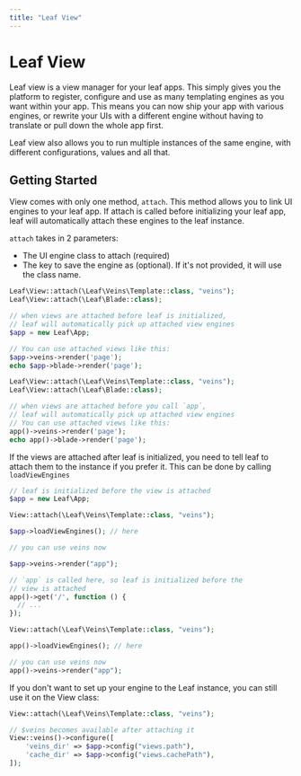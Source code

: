 ```yaml
---
title: "Leaf View"
---
```


<!-- markdownlint-disable no-inline-html -->
# Leaf View

<!-- ::: info Video Docs
Learn how to use views in leaf PHP.

<VideoLesson href="#" title="Views in leaf PHP">Watch the views guide on youtube</VideoLesson>
::: -->

Leaf view is a view manager for your leaf apps. This simply gives you the platform to register, configure and use as many templating engines as you want within your app. This means you can now ship your app with various engines, or rewrite your UIs with a different engine without having to translate or pull down the whole app first.

Leaf view also allows you to run multiple instances of the same engine, with different configurations, values and all that.

## Getting Started

View comes with only one method, `attach`. This method allows you to link UI engines to your leaf app. If attach is called before initializing your leaf app, leaf will automatically attach these engines to the leaf instance.

`attach` takes in 2 parameters:

- The UI engine class to attach (required)
- The key to save the engine as (optional). If it's not provided, it will use the class name.

<div class="class-mode">

```php
Leaf\View::attach(\Leaf\Veins\Template::class, "veins");
Leaf\View::attach(\Leaf\Blade::class);

// when views are attached before leaf is initialized,
// leaf will automatically pick up attached view engines
$app = new Leaf\App;

// You can use attached views like this:
$app->veins->render('page');
echo $app->blade->render('page');
```

</div>
<div class="functional-mode">

```php
Leaf\View::attach(\Leaf\Veins\Template::class, "veins");
Leaf\View::attach(\Leaf\Blade::class);

// when views are attached before you call `app`,
// leaf will automatically pick up attached view engines
// You can use attached views like this:
app()->veins->render('page');
echo app()->blade->render('page');
```

</div>

If the views are attached after leaf is initialized, you need to tell leaf to attach them to the instance if you prefer it. This can be done by calling `loadViewEngines`

<div class="class-mode">

```php
// leaf is initialized before the view is attached
$app = new Leaf\App;

View::attach(\Leaf\Veins\Template::class, "veins");

$app->loadViewEngines(); // here

// you can use veins now

$app->veins->render("app");
```

</div>
<div class="functional-mode">

```php
// `app` is called here, so leaf is initialized before the
// view is attached
app()->get('/', function () {
  // ...
});

View::attach(\Leaf\Veins\Template::class, "veins");

app()->loadViewEngines(); // here

// you can use veins now
app()->veins->render("app");
```

</div>

If you don't want to set up your engine to the Leaf instance, you can still use it on the View class:

```php
View::attach(\Leaf\Veins\Template::class, "veins");

// $veins becomes available after attaching it
View::veins()->configure([
    'veins_dir' => $app->config("views.path"),
    'cache_dir' => $app->config("views.cachePath"),
]);
```
